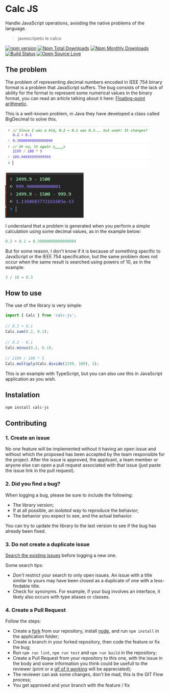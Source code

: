 # Calc JS
Handle JavaScript operations, avoiding the native problems of the language.
> javescripeto le calco

[![npm version](https://badge.fury.io/js/calc-js.svg)](https://badge.fury.io/js/calc-js)
[![Npm Total Downloads](https://img.shields.io/npm/dt/calc-js.svg)](https://github.com/lordazzi/calc-js)
[![Npm Monthly Downloads](https://img.shields.io/npm/dm/calc-js.svg)](https://github.com/lordazzi/calc-js)
[![Build Status](https://travis-ci.org/lordazzi/calc-js.svg?branch=master)](https://travis-ci.org/lordazzi/calc-js)
[![Open Source Love](https://badges.frapsoft.com/os/mit/mit.svg?v=102)](https://github.com/lordazzi/calc-js/blob/documentation/LICENSE)

## The problem
The problem of representing decimal numbers encoded in IEEE 754 binary format is a problem that JavaScript suffers.
The bug consists of the lack of ability for the format to represent some numerical values in the binary format, you can read an article talking about it here:  [Floating-point arithmetic](https://en.wikipedia.org/wiki/Floating-point_arithmetic#Floating-point_numbers).

This is a well-known problem, in Java they have developed a class called BigDecimal to solve this.

![Error example](docs/problem.png)

![Error example](docs/problem2.png)

I understand that a problem is generated when you perform a simple calculation using some decimal values, as in the example below:
```javascript
0.2 + 0.1 = 0.30000000000000004
```

But for some reason, I don't know if it is because of something specific to JavaScript or the IEEE 754 specification, but the same problem does not occur when the same result is searched using powers of 10, as in the example:
```javascript
3 / 10 = 0.3
```

## How to use
The use of the library is very simple:

```typescript
import { Calc } from 'calc-js';

// 0.2 + 0.1
Calc.sum(0.2, 0.1);

// 0.2 - 0.1
Calc.minus(0.2, 0.1);

// 2199 / 100 * 5
Calc.multiply(Calc.divide(2199, 100), 5);
```

This is an example with TypeScript, but you can also use this in JavaScript application as you wish.

## Instalation
```sh
npm install calc-js
```

## Contributing

### 1. Create an issue
No one feature will be implemented without it having an open issue and without which the proposed has been accepted by the team responsible for the project. After the issue is approved, the applicant, a team member or anyone else can open a pull request associated with that issue (just paste the issue link in the pull request).

### 2. Did you find a bug?
When logging a bug, please be sure to include the following:
 * The library version;
 * If at all possible, an *isolated* way to reproduce the behavior;
 * The behavior you expect to see, and the actual behavior.

You can try to update the library to the last version to see if the bug has already been fixed.

### 3. Do not create a duplicate issue
[Search the existing issues](https://github.com/lordazzi/calc-js/search?type=Issues) before logging a new one.

Some search tips:
 * *Don't* restrict your search to only open issues. An issue with a title similar to yours may have been closed as a duplicate of one with a less-findable title.
 * Check for synonyms. For example, if your bug involves an interface, it likely also occurs with type aliases or classes.

### 4. Create a Pull Request
Follow the steps:

 * Create a [fork](https://guides.github.com/activities/forking/) from our repository, install [node](https://nodejs.org/), and run `npm install` in the application folder;
 * Create a branch in your forked repository, then code the feature or fix the bug;
 * Run `npm run lint`, `npm run test` and `npm run build` in the repository;
 * Create a Pull Request from your repository to this one, with the issue in the body and some information you think could be usefull to the reviewer (print or a [gif of it working](https://www.screentogif.com/) will be appreciated);
 * The reviewer can ask some changes, don't be mad, this is the GIT Flow process;
 * You get approved and your branch with the feature / fix 